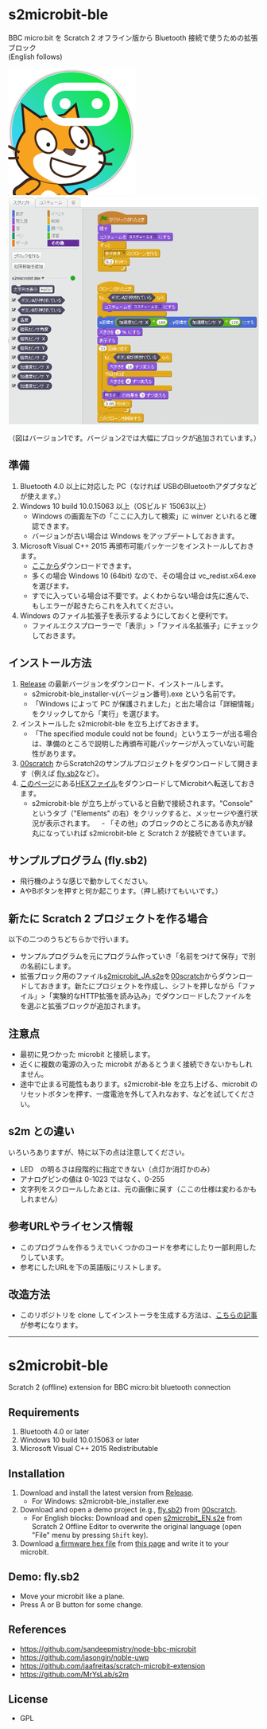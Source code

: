 # s2microbit-ble

BBC micro:bit を Scratch 2 オフライン版から Bluetooth 接続で使うための拡張ブロック  
(English follows)

<img alt="s2microbit-ble" src="https://github.com/memakura/s2microbit-ble/raw/master/images/s2microbit-ble.png" width="256">

<img alt="blocks" src="https://github.com/memakura/s2microbit-ble/raw/master/images/blocks.png" width="800">

（図はバージョン1です。バージョン2では大幅にブロックが追加されています。）

## 準備

1. Bluetooth 4.0 以上に対応した PC（なければ USBのBluetoothアダプタなどが使えます。）
1. Windows 10 build 10.0.15063 以上（OSビルド 15063以上）
    - Windows の画面左下の「ここに入力して検索」に winver といれると確認できます。
    - バージョンが古い場合は Windows をアップデートしておきます。
1. Microsoft Visual C++ 2015 再頒布可能パッケージをインストールしておきます。
    - [ここから](https://www.microsoft.com/ja-jp/download/details.aspx?id=52685)ダウンロードできます。
    - 多くの場合 Windows 10 (64bit) なので、その場合は vc_redist.x64.exe を選びます。
    - すでに入っている場合は不要です。よくわからない場合は先に進んで、もしエラーが起きたらこれを入れてください。
1. Windows のファイル拡張子を表示するようにしておくと便利です。
    - ファイルエクスプローラーで「表示」>「ファイル名拡張子」にチェックしておきます。

## インストール方法

1. [Release](https://github.com/memakura/s2microbit-ble/releases) の最新バージョンをダウンロード、インストールします。
    - s2microbit-ble_installer-v(バージョン番号).exe という名前です。
    - 「Windows によって PC が保護されました」と出た場合は「詳細情報」をクリックしてから「実行」を選びます。
1. インストールした s2microbit-ble を立ち上げておきます。
    - 「The specified module could not be found」というエラーが出る場合は、準備のところで説明した再頒布可能パッケージが入っていない可能性があります。
1. [00scratch](https://github.com/memakura/s2microbit-ble/tree/master/00scratch) からScratch2のサンプルプロジェクトをダウンロードして開きます（例えば [fly.sb2](https://github.com/memakura/s2microbit-ble/raw/master/00scratch/fly.sb2)など）。
1. [このページ](https://github.com/memakura/s2microbit-ble/tree/master/00microbit)にある[HEXファイル](https://raw.githubusercontent.com/memakura/s2microbit-ble/master/00microbit/microbit-scratch-extension2.hex)をダウンロードしてMicrobitへ転送しておきます。
    - s2microbit-ble が立ち上がっていると自動で接続されます。"Console" というタブ（"Elements" の右）をクリックすると、メッセージや進行状況が表示されます。
    - 「その他」のブロックのところにある赤丸が緑丸になっていれば s2microbit-ble と Scratch 2 が接続できています。

## サンプルプログラム (fly.sb2)

- 飛行機のような感じで動かしてください。
- AやBボタンを押すと何か起こります。（押し続けてもいいです。）

## 新たに Scratch 2 プロジェクトを作る場合

以下の二つのうちどちらかで行います。
- サンプルプログラムを元にプログラム作っていき「名前をつけて保存」で別の名前にします。
- 拡張ブロック用のファイル[s2microbit_JA.s2e](https://github.com/memakura/s2microbit-ble/raw/master/00scratch/s2microbit_JA.s2e)を[00scratch](https://github.com/memakura/s2microbit-ble/tree/master/00scratch)からダウンロードしておきます。新たにプロジェクトを作成し、シフトを押しながら「ファイル」>「実験的なHTTP拡張を読み込み」でダウンロードしたファイルをを選ぶと拡張ブロックが追加されます。

## 注意点

- 最初に見つかった microbit と接続します。
- 近くに複数の電源の入った microbit があるとうまく接続できないかもしれません。
- 途中で止まる可能性もあります。s2microbit-ble を立ち上げる、microbit のリセットボタンを押す、一度電池を外して入れなおす、などを試してください。

## s2m との違い

いろいろありますが、特に以下の点は注意してください。

- LED　の明るさは段階的に指定できない（点灯か消灯かのみ）
- アナログピンの値は 0-1023 ではなく、0-255
- 文字列をスクロールしたあとは、元の画像に戻す（ここの仕様は変わるかもしれません）

## 参考URLやライセンス情報

- このプログラムを作るうえでいくつかのコードを参考にしたり一部利用したりしています。
- 参考にしたURLを下の英語版にリストします。

## 改造方法

- このリポジトリを clone してインストーラを生成する方法は、[こちらの記事](https://qiita.com/memakura/items/dc5cf2ff39d24ceb53ff)が参考になります。

---

# s2microbit-ble

Scratch 2 (offline) extension for BBC micro:bit bluetooth connection

## Requirements

1. Bluetooth 4.0 or later
1. Windows 10 build 10.0.15063 or later
1. Microsoft Visual C++ 2015 Redistributable

## Installation

1. Download and install the latest version from [Release](https://github.com/memakura/s2microbit-ble/releases).
    - For Windows: s2microbit-ble_installer.exe
1. Download and open a demo project (e.g., [fly.sb2](https://github.com/memakura/s2microbit-ble/raw/master/00scratch/fly.sb2)) from [00scratch](https://github.com/memakura/s2microbit-ble/tree/master/00scratch).
    - For English blocks: Download and open [s2microbit_EN.s2e](https://github.com/memakura/s2microbit-ble/blob/master/00scratch/s2microbit_EN.s2e) from Scratch 2 Offline Editor to overwrite the original language (open "File" menu by pressing `Shift` key).
1. Download [a firmware hex file](https://raw.githubusercontent.com/memakura/s2microbit-ble/master/00microbit/microbit-scratch-extension2.hex) from [this page](https://github.com/memakura/s2microbit-ble/tree/master/00microbit) and write it to your microbit.

## Demo: fly.sb2

- Move your microbit like a plane.
- Press A or B button for some change.

## References

- https://github.com/sandeepmistry/node-bbc-microbit
- https://github.com/jasongin/noble-uwp
- https://github.com/jaafreitas/scratch-microbit-extension
- https://github.com/MrYsLab/s2m

## License

- GPL
